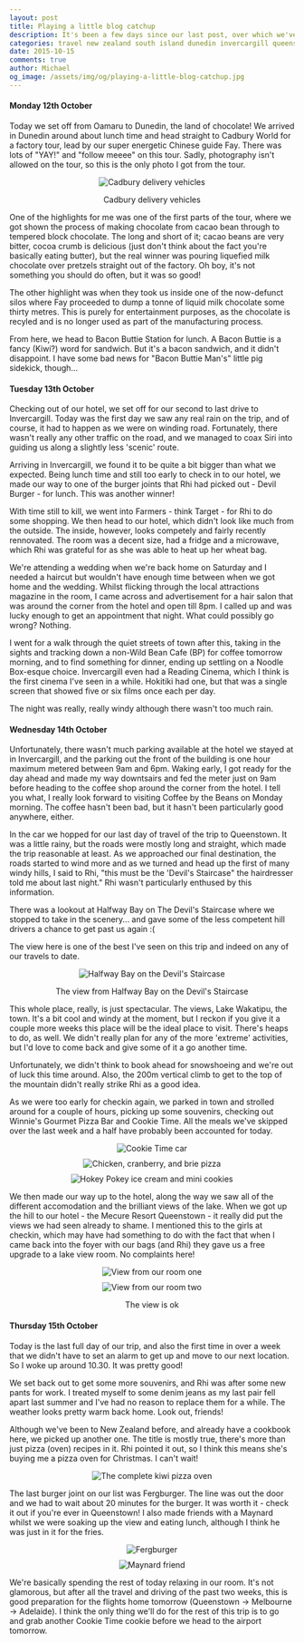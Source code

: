 ```yaml
---
layout: post
title: Playing a little blog catchup
description: It's been a few days since our last post, over which we've covered quite a few kilometres, and seen some really beautiful scenery.
categories: travel new zealand south island dunedin invercargill queenstown
date: 2015-10-15
comments: true
author: Michael
og_image: /assets/img/og/playing-a-little-blog-catchup.jpg
---
```

#### Monday 12th October

Today we set off from Oamaru to Dunedin, the land of chocolate! We arrived in Dunedin around about lunch time and head straight to Cadbury World for a factory tour, lead by our super energetic Chinese guide Fay. There was lots of "YAY!" and "follow meeee" on this tour. Sadly, photography isn't allowed on the tour, so this is the only photo I got from the tour.

<div style="margin-bottom: 10px; text-align: center;">
    <img src="/assets/img/blog/cadbury-delivery-vehicles.jpg" alt="Cadbury delivery vehicles">
    <p>Cadbury delivery vehicles</p>
</div>

One of the highlights for me was one of the first parts of the tour, where we got shown the process of making chocolate from cacao bean through to tempered block chocolate. The long and short of it; cacao beans are very bitter, cocoa crumb is delicious (just don't think about the fact you're basically eating butter), but the real winner was pouring liquefied milk chocolate over pretzels straight out of the factory. Oh boy, it's not something you should do often, but it was so good!

The other highlight was when they took us inside one of the now-defunct silos where Fay proceeded to dump a tonne of liquid milk chocolate some thirty metres. This is purely for entertainment purposes, as the chocolate is recyled and is no longer used as part of the manufacturing process.

From here, we head to Bacon Buttie Station for lunch. A Bacon Buttie is a fancy (Kiwi?) word for sandwich. But it's a bacon sandwich, and it didn't disappoint. I have some bad news for "Bacon Buttie Man's" little pig sidekick, though...

#### Tuesday 13th October

Checking out of our hotel, we set off for our second to last drive to Invercargill. Today was the first day we saw any real rain on the trip, and of course, it had to happen as we were on winding road. Fortunately, there wasn't really any other traffic on the road, and we managed to coax Siri into guiding us along a slightly less 'scenic' route.

Arriving in Invercargill, we found it to be quite a bit bigger than what we expected. Being lunch time and still too early to check in to our hotel, we made our way to one of the burger joints that Rhi had picked out - Devil Burger - for lunch. This was another winner!

With time still to kill, we went into Farmers - think Target - for Rhi to do some shopping. We then head to our hotel, which didn't look like much from the outside. The inside, however, looks competely and fairly recently rennovated. The room was a decent size, had a fridge and a microwave, which Rhi was grateful for as she was able to heat up her wheat bag.

We're attending a wedding when we're back home on Saturday and I needed a haircut but wouldn't have enough time between when we got home and the wedding. Whilst flicking through the local attractions magazine in the room, I came across and advertisement for a hair salon that was around the corner from the hotel and open till 8pm. I called up and was lucky enough to get an appointment that night. What could possibly go wrong? Nothing.

I went for a walk through the quiet streets of town after this, taking in the sights and tracking down a non-Wild Bean Cafe (BP) for coffee tomorrow morning, and to find something for dinner, ending up settling on a Noodle Box-esque choice. Invercargill even had a Reading Cinema, which I think is the first cinema I've seen in a while. Hokitiki had one, but that was a single screen that showed five or six films once each per day.

The night was really, really windy although there wasn't too much rain.

#### Wednesday 14th October

Unfortunately, there wasn't much parking available at the hotel we stayed at in Invercargill, and the parking out the front of the building is one hour maximum metered between 9am and 6pm. Waking early, I got ready for the day ahead and made my way downtsairs and fed the meter just on 9am before heading to the coffee shop around the corner from the hotel. I tell you what, I really look forward to visiting Coffee by the Beans on Monday morning. The coffee hasn't been bad, but it hasn't been particularly good anywhere, either.

In the car we hopped for our last day of travel of the trip to Queenstown. It was a little rainy, but the roads were mostly long and straight, which made the trip reasonable at least. As we approached our final destination, the roads started to wind more and as we turned and head up the first of many windy hills, I said to Rhi, "this must be the 'Devil's Staircase" the hairdresser told me about last night." Rhi wasn't particularly enthused by this information.

There was a lookout at Halfway Bay on The Devil's Staircase where we stopped to take in the scenery... and gave some of the less competent hill drivers a chance to get past us again :(

The view here is one of the best I've seen on this trip and indeed on any of our travels to date.

<div style="margin-bottom: 10px; text-align: center;">
    <img src="/assets/img/blog/halfway-bay-on-the-devils-staircase.jpg" alt="Halfway Bay on the Devil's Staircase">
    <p>The view from Halfway Bay on the Devil's Staircase</p>
</div>

This whole place, really, is just spectacular. The views, Lake Wakatipu, the town. It's a bit cool and windy at the moment, but I reckon if you give it a couple more weeks this place will be the ideal place to visit. There's heaps to do, as well. We didn't really plan for any of the more 'extreme' activities, but I'd love to come back and give some of it a go another time.

Unfortunately, we didn't think to book ahead for snowshoeing and we're out of luck this time around. Also, the 200m vertical climb to get to the top of the mountain didn't really strike Rhi as a good idea.

As we were too early for checkin again, we parked in town and strolled around for a couple of hours, picking up some souvenirs, checking out Winnie's Gourmet Pizza Bar and Cookie Time. All the meals we've skipped over the last week and a half have probably been accounted for today.

<div style="margin-bottom: 10px; text-align: center;">
    <img src="/assets/img/blog/cookie-time-car.jpg" alt="Cookie Time car">
</div>

<div style="margin-bottom: 10px; text-align: center;">
    <img src="/assets/img/blog/chicken-cranberry-and-brie-pizza.jpg" alt="Chicken, cranberry, and brie pizza">
</div>

<div style="margin-bottom: 10px; text-align: center;">
    <img src="/assets/img/blog/hokey-pokey-ice-cream-and-mini-cookies.jpg" alt="Hokey Pokey ice cream and mini cookies">
</div>

We then made our way up to the hotel, along the way we saw all of the different accomodation and the brilliant views of the lake. When we got up the hill to our hotel - the Mecure Resort Queenstown - it really did put the views we had seen already to shame. I mentioned this to the girls at checkin, which may have had something to do with the fact that when I came back into the foyer with our bags (and Rhi) they gave us a free upgrade to a lake view room. No complaints here!

<div style="margin-bottom: 10px; text-align: center;">
    <img src="/assets/img/blog/queenstown-resort-room-view-one.jpg" alt="View from our room one">
</div>

<div style="margin-bottom: 10px; text-align: center;">
    <img src="/assets/img/blog/queenstown-resort-room-view-two.jpg" alt="View from our room two">
    <p>The view is ok</p>
</div>

#### Thursday 15th October

Today is the last full day of our trip, and also the first time in over a week that we didn't have to set an alarm to get up and move to our next location. So I woke up around 10.30. It was pretty good!

We set back out to get some more souvenirs, and Rhi was after some new pants for work. I treated myself to some denim jeans as my last pair fell apart last summer and I've had no reason to replace them for a while. The weather looks pretty warm back home. Look out, friends!

Although we've been to New Zealand before, and already have a cookbook here, we picked up another one. The title is mostly true, there's more than just pizza (oven) recipes in it. Rhi pointed it out, so I think this means she's buying me a pizza oven for Christmas. I can't wait!

<div style="margin-bottom: 10px; text-align: center;">
    <img src="/assets/img/blog/complete-kiwi-pizza-oven.jpg" alt="The complete kiwi pizza oven">
</div>

The last burger joint on our list was Fergburger. The line was out the door and we had to wait about 20 minutes for the burger. It was worth it - check it out if you're ever in Queenstown! I also made friends with a Maynard whilst we were soaking up the view and eating lunch, although I think he was just in it for the fries.

<div style="margin-bottom: 10px; text-align: center;">
    <img src="/assets/img/blog/fergburger-queenstown.jpg" alt="Fergburger">
</div>

<div style="margin-bottom: 10px; text-align: center;">
    <img src="/assets/img/blog/maynard-friend.jpg" alt="Maynard friend">
</div>

We're basically spending the rest of today relaxing in our room. It's not glamorous, but after all the travel and driving of the past two weeks, this is good preparation for the flights home tomorrow (Queenstown -> Melbourne -> Adelaide). I think the only thing we'll do for the rest of this trip is to go and grab another Cookie Time cookie before we head to the airport tomorrow.
